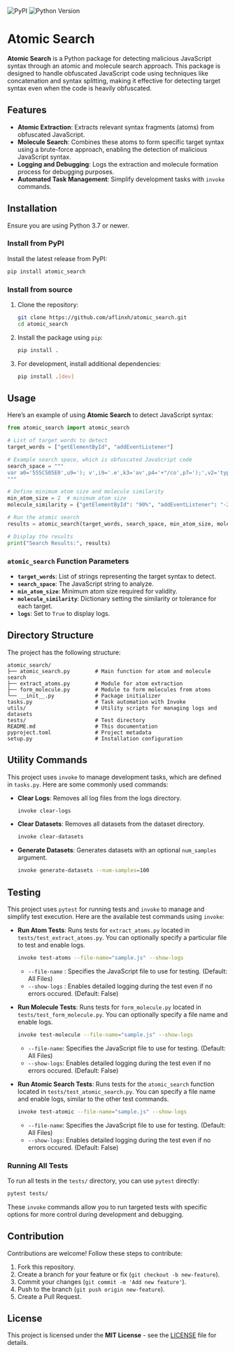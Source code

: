 ![PyPI](https://img.shields.io/pypi/v/atomic_search) ![Python Version](https://img.shields.io/pypi/pyversions/atomic_search)

# Atomic Search

**Atomic Search** is a Python package for detecting malicious JavaScript syntax through an atomic and molecule search approach. This package is designed to handle obfuscated JavaScript code using techniques like concatenation and syntax splitting, making it effective for detecting target syntax even when the code is heavily obfuscated.

## Features

- **Atomic Extraction**: Extracts relevant syntax fragments (atoms) from obfuscated JavaScript.
- **Molecule Search**: Combines these atoms to form specific target syntax using a brute-force approach, enabling the detection of malicious JavaScript syntax.
- **Logging and Debugging**: Logs the extraction and molecule formation process for debugging purposes.
- **Automated Task Management**: Simplify development tasks with `invoke` commands.

## Installation

Ensure you are using Python 3.7 or newer.

### Install from PyPI

Install the latest release from PyPI:
```bash
pip install atomic_search
```

### Install from source

1. Clone the repository:
   ```bash
   git clone https://github.com/aflinxh/atomic_search.git
   cd atomic_search
   ```

2. Install the package using `pip`:
   ```bash
   pip install .
   ```

3. For development, install additional dependencies:
   ```bash
   pip install .[dev]
   ```

## Usage

Here’s an example of using **Atomic Search** to detect JavaScript syntax:

```python
from atomic_search import atomic_search

# List of target words to detect
target_words = ["getElementById", "addEventListener"]

# Example search space, which is obfuscated JavaScript code
search_space = """
var a0='555C505E0',u9='); v',i9='.e',k3='av',p4='+"/co',p7=');',v2='type',i6='.spli',v4=' }',d0='Sc',k0='xa.',g7='=3;',r0='); v',p9=' 0; t',r5='{ l',s8='.writ',d9=' 1) ',p6='resp',n0='WSc',w7='%")+',v8='Stri',h4=' W',m9='ADO',w5='s.R',d3=' }; '
"""

# Define minimum atom size and molecule similarity
min_atom_size = 2  # minimum atom size
molecule_similarity = {"getElementById": "90%", "addEventListener": "-2"}  # tolerance or similarity level

# Run the atomic search
results = atomic_search(target_words, search_space, min_atom_size, molecule_similarity, logs=True)

# Display the results
print("Search Results:", results)
```

### `atomic_search` Function Parameters

- **`target_words`**: List of strings representing the target syntax to detect.
- **`search_space`**: The JavaScript string to analyze.
- **`min_atom_size`**: Minimum atom size required for validity.
- **`molecule_similarity`**: Dictionary setting the similarity or tolerance for each target.
- **`logs`**: Set to `True` to display logs.

## Directory Structure

The project has the following structure:

```
atomic_search/
├── atomic_search.py        # Main function for atom and molecule search
├── extract_atoms.py        # Module for atom extraction
├── form_molecule.py        # Module to form molecules from atoms
└── __init__.py             # Package initializer
tasks.py                    # Task automation with Invoke
utils/                      # Utility scripts for managing logs and datasets
tests/                      # Test directory
README.md                   # This documentation
pyproject.toml              # Project metadata
setup.py                    # Installation configuration
```

## Utility Commands

This project uses `invoke` to manage development tasks, which are defined in `tasks.py`. Here are some commonly used commands:

- **Clear Logs**: Removes all log files from the logs directory.
  ```bash
  invoke clear-logs
  ```

- **Clear Datasets**: Removes all datasets from the dataset directory.
  ```bash
  invoke clear-datasets
  ```

- **Generate Datasets**: Generates datasets with an optional `num_samples` argument.
  ```bash
  invoke generate-datasets --num-samples=100
  ```

## Testing

This project uses `pytest` for running tests and `invoke` to manage and simplify test execution. Here are the available test commands using `invoke`:

- **Run Atom Tests**: Runs tests for `extract_atoms.py` located in `tests/test_extract_atoms.py`. You can optionally specify a particular file to test and enable logs.

  ```bash
  invoke test-atoms --file-name="sample.js" --show-logs
  ```
  - `--file-name` : Specifies the JavaScript file to use for testing. (Default: All Files)
  - `--show-logs` : Enables detailed logging during the test even if no errors occured. (Default: False)

- **Run Molecule Tests**: Runs tests for `form_molecule.py` located in `tests/test_form_molecule.py`. You can optionally specify a file name and enable logs.

  ```bash
  invoke test-molecule --file-name="sample.js" --show-logs
  ```
  - `--file-name`: Specifies the JavaScript file to use for testing. (Default: All Files)
  - `--show-logs`: Enables detailed logging during the test even if no errors occured. (Default: False)

- **Run Atomic Search Tests**: Runs tests for the `atomic_search` function located in `tests/test_atomic_search.py`. You can specify a file name and enable logs, similar to the other test commands.

  ```bash
  invoke test-atomic --file-name="sample.js" --show-logs
  ```
  - `--file-name`: Specifies the JavaScript file to use for testing. (Default: All Files)
  - `--show-logs`: Enables detailed logging during the test even if no errors occured. (Default: False)

### Running All Tests

To run all tests in the `tests/` directory, you can use `pytest` directly:

```bash
pytest tests/
```

These `invoke` commands allow you to run targeted tests with specific options for more control during development and debugging.


## Contribution

Contributions are welcome! Follow these steps to contribute:

1. Fork this repository.
2. Create a branch for your feature or fix (`git checkout -b new-feature`).
3. Commit your changes (`git commit -m 'Add new feature'`).
4. Push to the branch (`git push origin new-feature`).
5. Create a Pull Request.

## License

This project is licensed under the **MIT License** - see the [LICENSE](LICENSE) file for details.